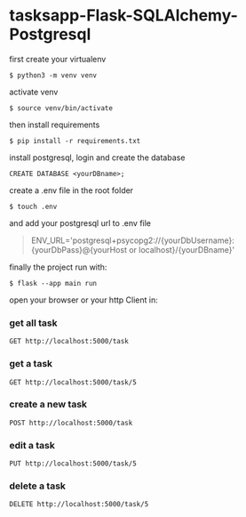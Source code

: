 # tasksapp-Flask-SQLAlchemy-Postgresql

first create your virtualenv

`$ python3 -m venv venv`

activate venv

`$ source venv/bin/activate`

then install requirements

`$ pip install -r requirements.txt`

install postgresql, login and create the database

`CREATE DATABASE <yourDBname>;`

create a .env file in the root folder

`$ touch .env`

and add your postgresql url to .env file

>ENV_URL='postgresql+psycopg2://{yourDbUsername}:{yourDbPass}@{yourHost or localhost}/{yourDBname}'

finally the project run with: 

`$ flask --app main run`

open your browser or your http Client in: 

### get all task
`GET http://localhost:5000/task`
### get a task
`GET http://localhost:5000/task/5`
### create a new task
`POST http://localhost:5000/task`
### edit a task
`PUT http://localhost:5000/task/5`
### delete a task
`DELETE http://localhost:5000/task/5`


